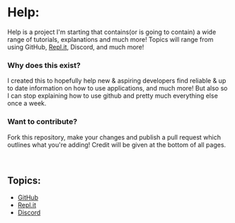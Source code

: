 # Help:
Help is a project I'm starting that contains(or is going to contain) a wide range of tutorials, explanations and much more! Topics will range from using GitHub, [Repl.it](https://repl.it), Discord, and much more! 

### Why does this exist?
I created this to hopefully help new & aspiring developers find reliable & up to date information on how to use applications, and much more! But also so I can stop explaining how to use github and pretty much everything else once a week.

### Want to contribute?
Fork this repository, make your changes and publish a pull request which outlines what you're adding! Credit will be given at the bottom of all pages.

<br>

## Topics:
- [GitHub](/help/github)
- [Repl.it](/help/replit)
- [Discord](/help/discord)
